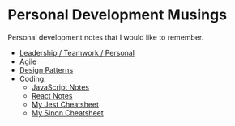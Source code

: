 # Personal Development Musings
Personal development notes that I would like to remember.

* [Leadership / Teamwork / Personal](leadership-teamwork/leadership-teamwork.md)
* [Agile](agile/agile.md)
* [Design Patterns](design-patterns/design-patterns.md)
* Coding:
  * [JavaScript Notes](coding/javascript-notes.md)
  * [React Notes](coding/react-notes.md)
  * [My Jest Cheatsheet](coding/my-jest-cheatsheet.md)
  * [My Sinon Cheatsheet](coding/my-sinon-cheatsheet.md)
